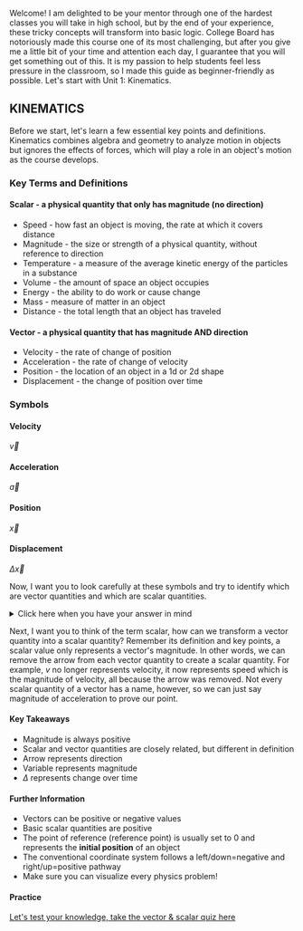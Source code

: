 
Welcome! I am delighted to be your mentor through one of the hardest classes you will take in high school, but by the end of your experience, these tricky concepts will transform into basic logic. College Board has notoriously made this course one of its most challenging, but after you give me a little bit of your time and attention each day, I guarantee that you will get something out of this. It is my passion to help students feel less pressure in the classroom, so I made this guide as beginner-friendly as possible. Let's start with Unit 1: Kinematics.

## KINEMATICS

Before we start, let's learn a few essential key points and definitions. Kinematics combines algebra and geometry to analyze motion in objects but ignores the effects of forces, which will play a role in an object's motion as the course develops.

### Key Terms and Definitions

#### Scalar - a physical quantity that only has magnitude (no direction)

* Speed - how fast an object is moving, the rate at which it covers distance
* Magnitude - the size or strength of a physical quantity, without reference to direction
* Temperature - a measure of the average kinetic energy of the particles in a substance
* Volume - the amount of space an object occupies
* Energy - the ability to do work or cause change
* Mass - measure of matter in an object
* Distance - the total length that an object has traveled

#### Vector - a physical quantity that has magnitude AND direction

* Velocity - the rate of change of position
* Acceleration - the rate of change of velocity
* Position - the location of an object in a 1d or 2d shape
* Displacement - the change of position over time

### Symbols

#### Velocity
$\vec{v}$

#### Acceleration
$\vec{a}$

#### Position
$\vec{x}$

#### Displacement
$\Delta\vec{x}$


Now, I want you to look carefully at these symbols and try to identify which are vector quantities and which are scalar quantities.

<details>
    <summary>Click here when you have your answer in mind</summary>

Actually, they are all vector quantities! If we scroll above, we will see that scalar quantities do not have direction, while vector quantities do. The arrow above each variable represents direction in physics. The variable itself represents magnitude, which is the only factor that makes up a scalar quantity.

</details>

Next, I want you to think of the term scalar, how can we transform a vector quantity into a scalar quantity? Remember its definition and key points, a scalar value only represents a vector's magnitude. In other words, we can remove the arrow from each vector quantity to create a scalar quantity. For example, $v$ no longer represents velocity, it now represents speed which is the magnitude of velocity, all because the arrow was removed. Not every scalar quantity of a vector has a name, however, so we can just say magnitude of acceleration to prove our point.

#### Key Takeaways

* Magnitude is always positive
* Scalar and vector quantities are closely related, but different in definition
* Arrow represents direction
* Variable represents magnitude
* $\Delta$ represents change over time

#### Further Information

* Vectors can be positive or negative values
* Basic scalar quantities are positive
* The point of reference (reference point) is usually set to 0 and represents the **initial position** of an object
* The conventional coordinate system follows a left/down=negative and right/up=positive pathway
* Make sure you can visualize every physics problem!

#### Practice

[Let's test your knowledge, take the vector & scalar quiz here](Quiz.html)